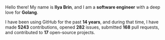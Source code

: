 Hello there! My name is **Ilya Brin**, and I am a **software engineer** with a deep love for **Golang**.

I have been using GitHub for the past **14 years**, and during that time, I have made **5243** contributions, opened **282** issues, submitted **168** pull requests, and contributed to **17** open-source projects.
